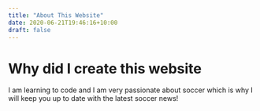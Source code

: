 ```yaml
---
title: "About This Website"
date: 2020-06-21T19:46:16+10:00
draft: false
---
```


# Why did I create this website

I am learning to code and I am very passionate about soccer which is why I will keep you up to date with the latest soccer news!


